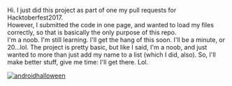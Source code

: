Hi.  I just did this project as part of one my pull requests for Hacktoberfest2017.  
However, I submitted the code in one page, and wanted to load my files correctly, so that is basically the only purpose of this repo.  
I'm a noob.  I'm still learning.  I'll get the hang of this soon.  I'll be a  minute, or 20...lol.  The project is pretty basic, but 
like I said, I'm a noob, and just wanted to more than just add my name to a list (which I did, also).  So, I'll make better stuff, give me time: I'll get there.  Lol.  

<a href='https://postimg.org/image/f7qcl1k8v/' target='_blank'><img src='https://s19.postimg.org/f7qcl1k8v/androidhalloween.jpg' border='0' alt='androidhalloween'/></a>
